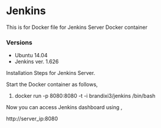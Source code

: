# Jenkins

This is for Docker file for Jenkins Server Docker container

### Versions

* Ubuntu 14.04
* Jenkins ver. 1.626

Installation Steps for Jenkins Server.

Start the Docker container as follows,

1. docker run -p 8080:8080 -t -i brandixi3/jenkins /bin/bash

Now you can access Jenkins dashboard using ,

http://server_ip:8080
